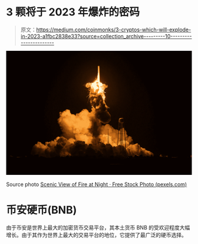 # 3 颗将于 2023 年爆炸的密码

> 原文：<https://medium.com/coinmonks/3-cryptos-which-will-explode-in-2023-a1fbc2838e33?source=collection_archive---------10----------------------->

![](img/0ccf6102deef8f2ef3fce1895bbedd27.png)

Source photo [Scenic View of Fire at Night · Free Stock Photo (pexels.com)](https://www.pexels.com/photo/scenic-view-of-fire-at-night-256229/)

# 币安硬币(BNB)

由于币安是世界上最大的加密货币交易平台，其本土货币 BNB 的受欢迎程度大幅增长。由于其作为世界上最大的交易平台的地位，它提供了最广泛的硬币选择。